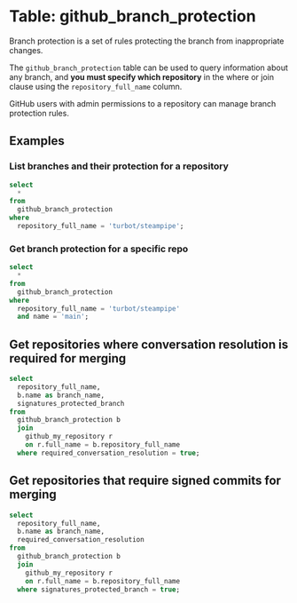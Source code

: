 # Table: github_branch_protection

Branch protection is a set of rules protecting the branch from inappropriate changes.

The `github_branch_protection` table can be used to query information about any branch, and **you must specify which repository** in the where or join clause using the `repository_full_name` column.

GitHub users with admin permissions to a repository can manage branch protection rules.

## Examples

### List branches and their protection for a repository

```sql
select
  *
from
  github_branch_protection
where
  repository_full_name = 'turbot/steampipe';
```

### Get branch protection for a specific repo

```sql
select
  *
from
  github_branch_protection
where
  repository_full_name = 'turbot/steampipe'
  and name = 'main';
```

## Get repositories where conversation resolution is required for merging

```sql
select 
  repository_full_name,
  b.name as branch_name,
  signatures_protected_branch
from 
  github_branch_protection b 
  join 
    github_my_repository r 
    on r.full_name = b.repository_full_name 
  where required_conversation_resolution = true;
```

## Get repositories that require signed commits for merging

```sql
select 
  repository_full_name,
  b.name as branch_name,
  required_conversation_resolution
from 
  github_branch_protection b 
  join 
    github_my_repository r 
    on r.full_name = b.repository_full_name 
  where signatures_protected_branch = true;
```
